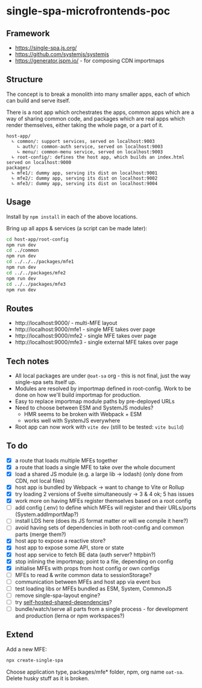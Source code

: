# single-spa-microfrontends-poc

## Framework

- https://single-spa.js.org/
- https://github.com/systemjs/systemjs
- https://generator.jspm.io/ - for composing CDN importmaps

## Structure

The concept is to break a monolith into many smaller apps, each of which can build and serve itself.

There is a root app which orchestrates the apps, common apps which are a way of sharing common code, and packages which are real apps which render themselves, either taking the whole page, or a part of it.

```
host-app/
  ∟ common/: support services, served on localhost:9003
    ∟ auth/: common-auth service, served on localhost:9003
    ∟ menu/: common-menu service, served on localhost:9003
  ∟ root-config/: defines the host app, which builds an index.html served on localhost:9000
packages/
  ∟ mfe1/: dummy app, serving its dist on localhost:9001
  ∟ mfe2/: dummy app, serving its dist on localhost:9002
  ∟ mfe3/: dummy app, serving its dist on localhost:9004
```

## Usage

Install by `npm install` in each of the above locations.

Bring up all apps & services (a script can be made later):

```sh
cd host-app/root-config
npm run dev
cd ../common
npm run dev
cd ../../../packages/mfe1
npm run dev
cd ../../packages/mfe2
npm run dev
cd ../../packages/mfe3
npm run dev
```

## Routes

- http://localhost:9000/ - multi-MFE layout
- http://localhost:9000/mfe1 - single MFE takes over page
- http://localhost:9000/mfe2 - single MFE takes over page
- http://localhost:9000/mfe3 - single external MFE takes over page

## Tech notes

- All local packages are under `@oat-sa` org - this is not final, just the way single-spa sets itself up.
- Modules are resolved by importmap defined in root-config. Work to be done on how we'll build importmap for production.
- Easy to replace importmap module paths by pre-deployed URLs
- Need to choose between ESM and SystemJS modules?
  - HMR seems to be broken with Webpack + ESM
  - works well with SystemJS everywhere
- Root app can now work with `vite dev` (still to be tested: `vite build`)

## To do

- [x] a route that loads multiple MFEs together
- [x] a route that loads a single MFE to take over the whole document
- [x] load a shared JS module (e.g. a large lib -> lodash) (only done from CDN, not local files)
- [x] host app is bundled by Webpack -> want to change to Vite or Rollup
- [x] try loading 2 versions of Svelte simultaneously -> 3 & 4 ok; 5 has issues
- [x] work more on having MFEs register themselves based on a root config
- [ ] add config (.env) to define which MFEs will register and their URLs/ports (System.addImportMap?)
- [ ] install LDS here (does its JS format matter or will we compile it here?)
- [ ] avoid having sets of dependencies in both root-config and common parts (merge them?)
- [x] host app to expose a reactive store?
- [x] host app to expose some API, store or state
- [x] host app service to fetch BE data (auth server? httpbin?)
- [x] stop inlining the importmap; point to a file, depending on config
- [x] initialise MFEs with props from host config or own configs
- [ ] MFEs to read & write common data to sessionStorage?
- [ ] communication between MFEs and host app via event bus
- [ ] test loading libs or MFEs bundled as ESM, System, CommonJS
- [ ] remove single-spa-layout engine?
- [ ] try [self-hosted-shared-dependencies](https://github.com/single-spa/self-hosted-shared-dependencies)?
- [ ] bundle/watch/serve all parts from a single process - for development and production (lerna or npm workspaces?)

## Extend

Add a new MFE:

```sh
npx create-single-spa
```

Choose application type, packages/mfe* folder, npm, org name `oat-sa`.
Delete husky stuff as it is broken.
